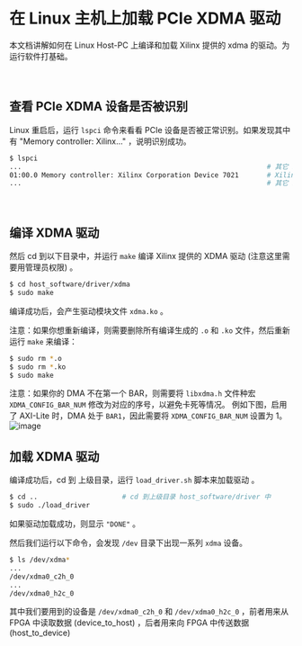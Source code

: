 # 在 Linux 主机上加载 PCIe XDMA 驱动

本文档讲解如何在 Linux Host-PC 上编译和加载 Xilinx 提供的 xdma 的驱动。为运行软件打基础。

　

## 查看 PCIe XDMA 设备是否被识别

Linux 重启后，运行 `lspci` 命令来看看 PCIe 设备是否被正常识别。如果发现其中有 "Memory controller: Xilinx..." ，说明识别成功。

```bash
$ lspci
...                                                             # 其它 PCI 设备
01:00.0 Memory controller: Xilinx Corporation Device 7021       # Xilinx PCIe-XDMA 设备
...                                                             # 其它 PCI 设备
```

　

## 编译 XDMA 驱动

然后 cd 到以下目录中，并运行 `make` 编译 Xilinx 提供的 XDMA 驱动 (注意这里需要用管理员权限) 。

```bash
$ cd host_software/driver/xdma
$ sudo make
```

编译成功后，会产生驱动模块文件 `xdma.ko` 。

注意：如果你想重新编译，则需要删除所有编译生成的 `.o` 和 `.ko` 文件，然后重新运行 `make` 来编译：

```bash
$ sudo rm *.o
$ sudo rm *.ko
$ sudo make
```

注意：如果你的 DMA 不在第一个 BAR，则需要将 `libxdma.h` 文件种宏 `XDMA_CONFIG_BAR_NUM` 修改为对应的序号，以避免卡死等情况。
例如下图，启用了 AXI-Lite 时，DMA 处于 `BAR1`，因此需要将 `XDMA_CONFIG_BAR_NUM` 设置为 1。
![image](https://github.com/user-attachments/assets/b3826c1b-0cd8-407e-93dc-3d112c4bcafd)


## 加载 XDMA 驱动

编译成功后，cd 到 上级目录，运行 `load_driver.sh` 脚本来加载驱动 。

```bash
$ cd ..                     # cd 到上级目录 host_software/driver 中
$ sudo ./load_driver
```

如果驱动加载成功，则显示 `"DONE"` 。

然后我们运行以下命令，会发现 `/dev` 目录下出现一系列 `xdma` 设备。

```bash
$ ls /dev/xdma*
...
/dev/xdma0_c2h_0
...
/dev/xdma0_h2c_0
```

其中我们要用到的设备是 `/dev/xdma0_c2h_0` 和 `/dev/xdma0_h2c_0` ，前者用来从 FPGA 中读取数据 (device_to_host) ，后者用来向 FPGA 中传送数据 (host_to_device)

　

